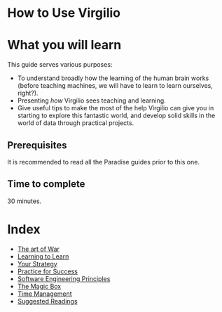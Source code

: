 
# How to Use Virgilio

# What you will learn 
This guide serves various purposes: 

- To understand broadly how the learning of the human brain works (before teaching machines, we will have to learn to 
learn ourselves, right?).
- Presenting _how_ Virgilio sees teaching and learning.
- Give useful tips to make the most of the help Virgilio can give you in starting to explore this fantastic world, 
and develop solid skills in the world of data through practical projects.

## Prerequisites
It is recommended to read all the Paradise guides prior to this one.

## Time to complete
30 minutes.

# Index
- [The art of War](#The-art-of-War)
- [Learning to Learn](#Learning-to-Learn)
- [Your Strategy](#Your-Strategy)
- [Practice for Success](Practice-for-Success)
- [Software Engineering Principles](Software-Engineering-Principles)
- [The Magic Box](The-Magic-Box) 
- [Time Management](#Time-Management)
- [Suggested Readings](#Suggested-Readings)
